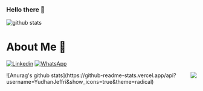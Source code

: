 ### Hello there 👋

![github stats](https://github-readme-stats.vercel.app/api?username=yudhanjeffri&show_icons=true)

# About Me :tada:

[![Linkedin](https://cdn4.iconfinder.com/data/icons/social-media-2210/24/Linkedin-24.png)](https://www.linkedin.com/in/yudhan-jeffri-906839190/)
[![WhatsApp](https://cdn3.iconfinder.com/data/icons/social-media-chamfered-corner/154/whatsapp-24.png)](https://wa.me/62895346060631)


<img src="https://komarev.com/ghpvc/?username=yudhanjeffri&color=blue&style=flat-square" align="right" />
![Anurag's github stats](https://github-readme-stats.vercel.app/api?username=YudhanJeffri&show_icons=true&theme=radical)

<!--
**YudhanJeffri/YudhanJeffri** is a ✨ _special_ ✨ repository because its `README.md` (this file) appears on your GitHub profile.
Here are some ideas to get you started:

- 🔭 I’m currently working on ...
- 🌱 I’m currently learning ...
- 👯 I’m looking to collaborate on ...
- 🤔 I’m looking for help with ...
- 💬 Ask me about ...
- 📫 How to reach me: ...
- 😄 Pronouns: ...
- ⚡ Fun fact: ...
-->
